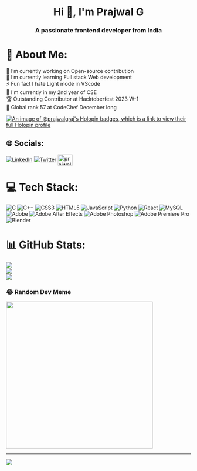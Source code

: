 <h1 align="center">Hi 👋, I'm Prajwal G</h1>
<h3 align="center">A passionate frontend developer from India</h3>

# 💫 About Me:
🔭 I’m currently working on Open-source contribution<br>🌱 I’m currently learning Full stack Web development<br>⚡  Fun fact I hate Light mode in VScode<br>📌 I'm currently in my 2nd year of CSE<br>🏆 Outstanding Contributor at Hacktoberfest 2023 W-1<br>👾 Global rank 57 at CodeChef December long

[![An image of @prajwalgraj's Holopin badges, which is a link to view their full Holopin profile](https://holopin.me/prajwalgraj)](https://holopin.io/@prajwalgraj)

## 🌐 Socials:
[![LinkedIn](https://img.shields.io/badge/LinkedIn-%230077B5.svg?logo=linkedin&logoColor=white)](https://linkedin.com/in/PrajwalG) [![Twitter](https://img.shields.io/badge/Twitter-%231DA1F2.svg?logo=Twitter&logoColor=white)](https://twitter.com/Prajwalrajjj) <a href="https://www.codechef.com/users/prajwalraj" target="blank"><img align="center" src="https://cdn.jsdelivr.net/npm/simple-icons@3.1.0/icons/codechef.svg" alt="prajwalraj" height="30" width="40" /></a>

# 💻 Tech Stack:
![C](https://img.shields.io/badge/c-%2300599C.svg?style=flat&logo=c&logoColor=white) ![C++](https://img.shields.io/badge/c++-%2300599C.svg?style=flat&logo=c%2B%2B&logoColor=white) ![CSS3](https://img.shields.io/badge/css3-%231572B6.svg?style=flat&logo=css3&logoColor=white) ![HTML5](https://img.shields.io/badge/html5-%23E34F26.svg?style=flat&logo=html5&logoColor=white) ![JavaScript](https://img.shields.io/badge/javascript-%23323330.svg?style=flat&logo=javascript&logoColor=%23F7DF1E) ![Python](https://img.shields.io/badge/python-3670A0?style=flat&logo=python&logoColor=ffdd54) ![React](https://img.shields.io/badge/react-%2320232a.svg?style=flat&logo=react&logoColor=%2361DAFB) ![MySQL](https://img.shields.io/badge/mysql-%2300000f.svg?style=flat&logo=mysql&logoColor=white) ![Adobe](https://img.shields.io/badge/adobe-%23FF0000.svg?style=flat&logo=adobe&logoColor=white) ![Adobe After Effects](https://img.shields.io/badge/Adobe%20After%20Effects-9999FF.svg?style=flat&logo=Adobe%20After%20Effects&logoColor=white) ![Adobe Photoshop](https://img.shields.io/badge/adobe%20photoshop-%2331A8FF.svg?style=flat&logo=adobe%20photoshop&logoColor=white) ![Adobe Premiere Pro](https://img.shields.io/badge/Adobe%20Premiere%20Pro-9999FF.svg?style=flat&logo=Adobe%20Premiere%20Pro&logoColor=white) ![Blender](https://img.shields.io/badge/blender-%23F5792A.svg?style=flat&logo=blender&logoColor=white)
# 📊 GitHub Stats:
![](https://github-readme-stats.vercel.app/api?username=PrajwalGraj&theme=city_light&hide_border=false&include_all_commits=true&count_private=false)<br/>
![](https://github-readme-streak-stats.herokuapp.com/?user=PrajwalGraj&theme=city_light&hide_border=false)<br/>
![](https://github-readme-stats.vercel.app/api/top-langs/?username=PrajwalGraj&theme=city_light&hide_border=false&include_all_commits=true&count_private=false&layout=compact)

### 😂 Random Dev Meme
<img src='https://randommeme-five.vercel.app/' style="height: 400px;"/>

---
[![](https://visitcount.itsvg.in/api?id=PrajwalGraj&icon=0&color=0)](https://visitcount.itsvg.in)

<!-- Proudly created with GPRM ( https://gprm.itsvg.in ) -->
